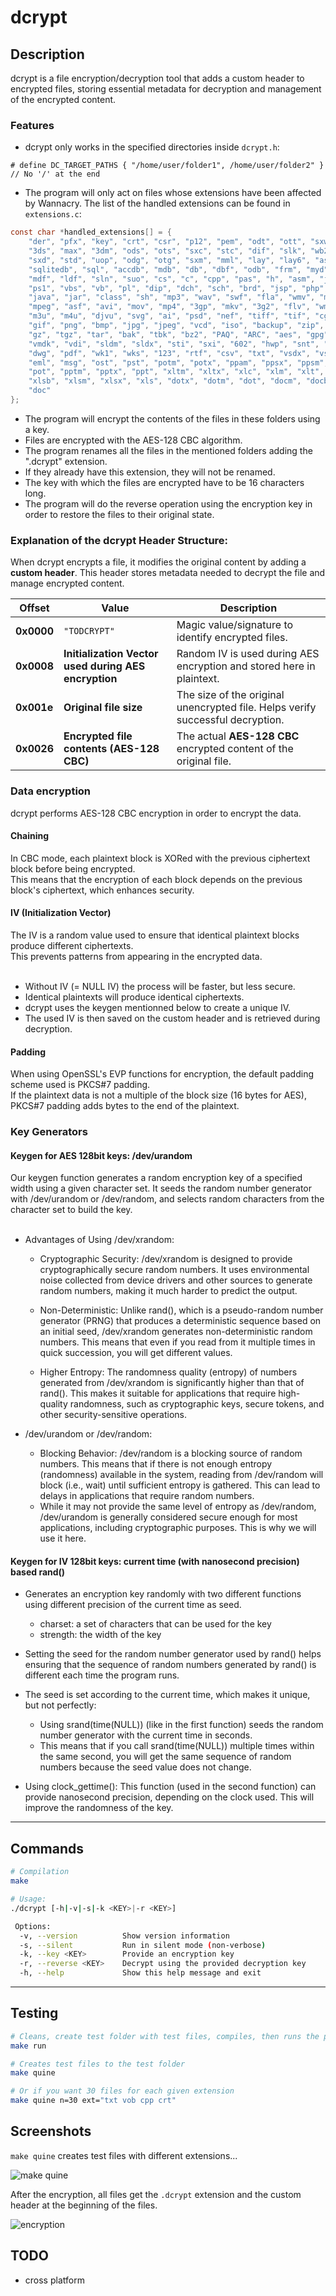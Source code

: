 # **dcrypt**

## **Description**

dcrypt is a file encryption/decryption tool that adds a custom header to encrypted files, storing essential metadata for decryption and management of the encrypted content.

### **Features**

- dcrypt only works in the specified directories inside `dcrypt.h`:
```
# define DC_TARGET_PATHS { "/home/user/folder1", /home/user/folder2" } // No '/' at the end
```
- The program will only act on files whose extensions have been affected by Wannacry. The list of the handled extensions can be found in `extensions.c`:

```c
const char *handled_extensions[] = {
    "der", "pfx", "key", "crt", "csr", "p12", "pem", "odt", "ott", "sxw", "stw", "uot",
    "3ds", "max", "3dm", "ods", "ots", "sxc", "stc", "dif", "slk", "wb2", "odp", "otp",
    "sxd", "std", "uop", "odg", "otg", "sxm", "mml", "lay", "lay6", "asc", "sqlite3",
    "sqlitedb", "sql", "accdb", "mdb", "db", "dbf", "odb", "frm", "myd", "myi", "ibd",
    "mdf", "ldf", "sln", "suo", "cs", "c", "cpp", "pas", "h", "asm", "js", "cmd", "bat",
    "ps1", "vbs", "vb", "pl", "dip", "dch", "sch", "brd", "jsp", "php", "asp", "rb",
    "java", "jar", "class", "sh", "mp3", "wav", "swf", "fla", "wmv", "mpg", "vob",
    "mpeg", "asf", "avi", "mov", "mp4", "3gp", "mkv", "3g2", "flv", "wma", "mid",
    "m3u", "m4u", "djvu", "svg", "ai", "psd", "nef", "tiff", "tif", "cgm", "raw",
    "gif", "png", "bmp", "jpg", "jpeg", "vcd", "iso", "backup", "zip", "rar", "7z",
    "gz", "tgz", "tar", "bak", "tbk", "bz2", "PAQ", "ARC", "aes", "gpg", "vmx", 
    "vmdk", "vdi", "sldm", "sldx", "sti", "sxi", "602", "hwp", "snt", "onetoc2", 
    "dwg", "pdf", "wk1", "wks", "123", "rtf", "csv", "txt", "vsdx", "vsd", "edb", 
    "eml", "msg", "ost", "pst", "potm", "potx", "ppam", "ppsx", "ppsm", "pps", 
    "pot", "pptm", "pptx", "ppt", "xltm", "xltx", "xlc", "xlm", "xlt", "xlw", 
    "xlsb", "xlsm", "xlsx", "xls", "dotx", "dotm", "dot", "docm", "docb", "docx", 
    "doc"
};
```

- The program will encrypt the contents of the files in these folders using a key.
- Files are encrypted with the AES-128 CBC algorithm.
- The program renames all the files in the mentioned folders adding the ".dcrypt" extension.
- If they already have this extension, they will not be renamed.
- The key with which the files are encrypted have to be 16 characters long.
- The program will do the reverse operation using the encryption key in order to restore the files to their original state.

### **Explanation of the dcrypt Header Structure:**

When dcrypt encrypts a file, it modifies the original content by adding a **custom header**. This header stores metadata needed to decrypt the file and manage encrypted content.

| **Offset**  | **Value**                              | **Description**                           |
|-------------|---------------------------------------|-------------------------------------------|
| **0x0000**  | `"TODCRYPT"`                           | Magic value/signature to identify encrypted files. |
| **0x0008**  | **Initialization Vector used during AES encryption**     | Random IV is used during AES encryption and stored here in plaintext. |
| **0x001e**  | **Original file size**                 | The size of the original unencrypted file. Helps verify successful decryption. |
| **0x0026**  | **Encrypted file contents (AES-128 CBC)** | The actual **AES-128 CBC** encrypted content of the original file.

### **Data encryption**
dcrypt performs AES-128 CBC encryption in order to encrypt the data.

#### **Chaining**
In CBC mode, each plaintext block is XORed with the previous ciphertext block before being encrypted.<br />
This means that the encryption of each block depends on the previous block's ciphertext, which enhances security.

#### **IV (Initialization Vector)**
The IV is a random value used to ensure that identical plaintext blocks produce different ciphertexts.<br />
This prevents patterns from appearing in the encrypted data.
<br /><br />
- Without IV (= NULL IV) the process will be faster, but less secure.
- Identical plaintexts will produce identical ciphertexts.
- dcrypt uses the keygen mentionned below to create a unique IV.
- The used IV is then saved on the custom header and is retrieved during decryption.

#### **Padding**

When using OpenSSL's EVP functions for encryption, the default padding scheme used is PKCS#7 padding.<br />
If the plaintext data is not a multiple of the block size (16 bytes for AES), PKCS#7 padding adds bytes to the end of the plaintext.

### **Key Generators**

#### **Keygen for AES 128bit keys: /dev/urandom**
Our keygen function generates a random encryption key of a specified width using a given character set. It seeds the random number generator with /dev/urandom or /dev/random, and selects random characters from the character set to build the key.
<br /><br />

- Advantages of Using /dev/xrandom:

	- Cryptographic Security: /dev/xrandom is designed to provide
		cryptographically secure random numbers. It uses environmental
		noise collected from device drivers and other sources to generate		random numbers, making it much harder to predict the output.

	- Non-Deterministic: Unlike rand(), which is a pseudo-random number		generator (PRNG) that produces a deterministic sequence based on		an initial seed, /dev/xrandom generates non-deterministic random		numbers. This means that even if you read from it multiple times		in quick succession, you will get different values.

	- Higher Entropy: The randomness quality (entropy) of numbers generated		from /dev/xrandom is significantly higher than that of rand().	  This makes it suitable for applications that require high-quality		randomness, such as cryptographic keys, secure tokens, and other		security-sensitive operations.

- /dev/urandom or /dev/random:
  - Blocking Behavior: /dev/random is a blocking source of random numbers.
    This means that if there is not enough entropy (randomness) available
    in the system, reading from /dev/random will block (i.e., wait) until
    sufficient entropy is gathered.
    This can lead to delays in applications that require random numbers.
  - While it may not provide the same level of entropy as /dev/random,
    /dev/urandom is generally considered secure enough for most applications,
  	including cryptographic purposes. This is why we will use it here.

#### **Keygen for IV 128bit keys: current time (with nanosecond precision) based rand()**

- Generates an encryption key randomly with two different functions
	using different precision of the current time as seed.

  - charset: a set of characters that can be used for the key
  - strength: the width of the key

- Setting the seed for the random number generator used by rand()
	helps ensuring that the sequence of random numbers generated by rand()
	is different each time the program runs.

- The seed is set according to the current time, which makes it unique, but
	not perfectly:

	- Using srand(time(NULL)) (like in the first function) seeds the random
		number generator with the current time in seconds.
	- This means that if you call srand(time(NULL)) multiple times within
   	the same second, you will get the same sequence of random numbers
 	because the seed value does not change.
 - Using clock_gettime(): This function (used in the second function) can
		provide nanosecond precision, depending on the clock used. This will
 	improve the randomness of the key.

---

## Commands

```sh
# Compilation
make

# Usage:
./dcrypt [-h|-v|-s|-k <KEY>|-r <KEY>] 

 Options:
  -v, --version          Show version information
  -s, --silent           Run in silent mode (non-verbose)
  -k, --key <KEY>        Provide an encryption key
  -r, --reverse <KEY>    Decrypt using the provided decryption key
  -h, --help             Show this help message and exit
```

---

## Testing

```sh
# Cleans, create test folder with test files, compiles, then runs the program
make run

# Creates test files to the test folder
make quine

# Or if you want 30 files for each given extension
make quine n=30 ext="txt vob cpp crt"
```

## Screenshots

`make quine` creates test files with different extensions...

![make quine](screenshots/quine.png)

After the encryption, all files get the `.dcrypt` extension and the custom header at the beginning of the files.

![encryption](screenshots/encryption.png)

## TODO
- cross platform
